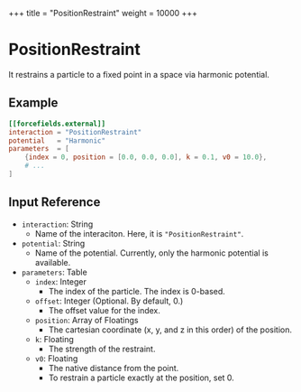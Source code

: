 +++
title = "PositionRestraint"
weight = 10000
+++

# PositionRestraint

It restrains a particle to a fixed point in a space via harmonic potential.

## Example

```toml
[[forcefields.external]]
interaction = "PositionRestraint"
potential   = "Harmonic"
parameters  = [
    {index = 0, position = [0.0, 0.0, 0.0], k = 0.1, v0 = 10.0},
    # ...
]
```

## Input Reference

- `interaction`: String
  - Name of the interaciton. Here, it is `"PositionRestraint"`.
- `potential`: String
  - Name of the potential. Currently, only the harmonic potential is available.
- `parameters`: Table
  - `index`: Integer
    - The index of the particle. The index is 0-based.
  - `offset`: Integer (Optional. By default, 0.)
    - The offset value for the index.
  - `position`: Array of Floatings
    - The cartesian coordinate (x, y, and z in this order) of the position.
  - `k`: Floating
    - The strength of the restraint.
  - `v0`: Floating
    - The native distance from the point.
    - To restrain a particle exactly at the position, set 0.
